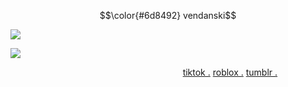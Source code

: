 $$\color{#6d8492} vendanski$$

![](https://files.catbox.moe/ql2aef.png)

![](https://files.catbox.moe/ukc0mo.png)

‎ ‎ ‎ ‎ ‎ ‎ ‎ ‎ ‎ ‎ ‎ ‎ ‎ ‎ ‎ ‎‎ ‎ ‎ ‎ ‎ ‎ ‎ ‎ ‎ ‎ ‎ ‎ ‎ ‎ ‎ ‎ ‎ ‎ ‎ ‎ ‎ ‎ ‎ ‎ ‎ ‎ ‎ ‎‎ 
‎ ‎ ‎ ‎ ‎ ‎ ‎ ‎ ‎ ‎ ‎ ‎ ‎ ‎ ‎ ‎‎ ‎ ‎ ‎ ‎ ‎ ‎ ‎ ‎ ‎ ‎ ‎ ‎ ‎ ‎ ‎ ‎ ‎ ‎ ‎ ‎ ‎[tiktok .](https://www.tiktok.com/@vendanskii?_t=ZT-8zEXuRMw953&_r=1) [roblox .](https://www.roblox.com/share?code=d497b65152d7e445840f1489b359007c&type=Profile&source=ProfileShare&stamp=1756319280869) [tumblr .](https://www.tumblr.com/vendanski)
